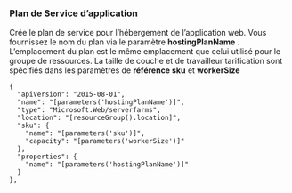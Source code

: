 ### <a name="app-service-plan"></a>Plan de Service d’application

Crée le plan de service pour l’hébergement de l’application web. Vous fournissez le nom du plan via le paramètre **hostingPlanName** . L’emplacement du plan est le même emplacement que celui utilisé pour le groupe de ressources. La taille de couche et de travailleur tarification sont spécifiés dans les paramètres de **référence sku** et **workerSize**

    {
      "apiVersion": "2015-08-01",
      "name": "[parameters('hostingPlanName')]",
      "type": "Microsoft.Web/serverfarms",
      "location": "[resourceGroup().location]",
      "sku": {
        "name": "[parameters('sku')]",
        "capacity": "[parameters('workerSize')]"
      },
      "properties": {
        "name": "[parameters('hostingPlanName')]"
      }
    },

